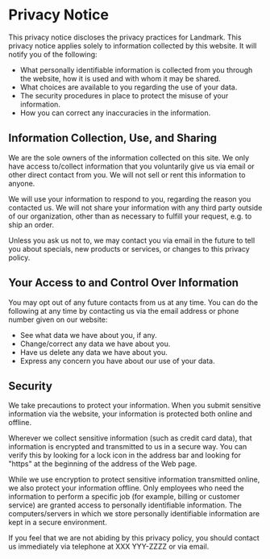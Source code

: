 # Privacy Notice

This privacy notice discloses the privacy practices for Landmark. This privacy notice applies solely to information collected by this 
website. It will notify you of the following:

- What personally identifiable information is collected from you through the website, how it is used and with whom it may be shared.
- What choices are available to you regarding the use of your data.
- The security procedures in place to protect the misuse of your information.
- How you can correct any inaccuracies in the information.

## Information Collection, Use, and Sharing

We are the sole owners of the information collected on this site. We only have access to/collect information that you voluntarily give 
us via email or other direct contact from you. We will not sell or rent this information to anyone.

We will use your information to respond to you, regarding the reason you contacted us. We will not share your information with any third 
party outside of our organization, other than as necessary to fulfill your request, e.g. to ship an order.

Unless you ask us not to, we may contact you via email in the future to tell you about specials, new products or services, or changes to 
this privacy policy.

## Your Access to and Control Over Information

You may opt out of any future contacts from us at any time. You can do the following at any time by contacting us via the email address 
or phone number given on our website:

- See what data we have about you, if any.
- Change/correct any data we have about you.
- Have us delete any data we have about you.
- Express any concern you have about our use of your data.

## Security

We take precautions to protect your information. When you submit sensitive information via the website, your information is protected 
both online and offline.

Wherever we collect sensitive information (such as credit card data), that information is encrypted and transmitted to us in a secure 
way. You can verify this by looking for a lock icon in the address bar and looking for "https" at the beginning of the address of the 
Web page.

While we use encryption to protect sensitive information transmitted online, we also protect your information offline. Only employees 
who need the information to perform a specific job (for example, billing or customer service) are granted access to personally
identifiable information. The computers/servers in which we store personally identifiable information are kept in a secure environment.

If you feel that we are not abiding by this privacy policy, you should contact us immediately via telephone at XXX YYY-ZZZZ or via 
email.
